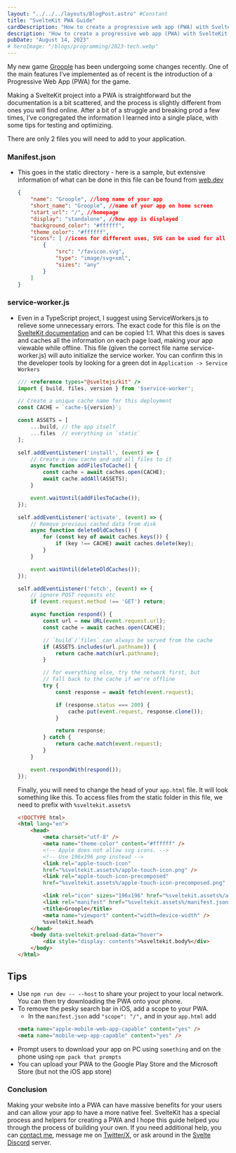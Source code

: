 ```yaml
---
layout: "../../../layouts/BlogPost.astro" #Constant
title: "SvelteKit PWA Guide"
cardDescription: "How to create a progressive web app (PWA) with SvelteKit"
description: "How to create a progressive web app (PWA) with SvelteKit. This goes over the files, file structure, and contents of the file in order to make a progressive web app. Using some built in helpers and my trial and error, creating a PWA in SvelteKit is really a trivial thing that can add a lot of value to your application."
pubDate: "August 14, 2023"
# heroImage: "/blogs/programming/2023-tech.webp"
---
```



My new game [Groople](https://groople.xyz) has been undergoing some changes recently. One of the main features I’ve implemented as of recent is the introduction of a Progressive Web App (PWA) for the game. 

Making a SvelteKit project into a PWA is straightforward but the documentation is a bit scattered, and the process is slightly different from ones you will find online. After a bit of a struggle and breaking prod a few times, I’ve congregated the information I learned into a single place, with some tips for testing and optimizing. 

There are only 2 files you will need to add to your application. 

### Manifest.json
- This goes in the static directory - here is a sample, but extensive information of what can be done in this file can be found from [web.dev](http://web.dev)
    
    ```json
    {
        "name": "Groople", //long name of your app
        "short_name": "Groople", //name of your app on home screen
        "start_url": "/", //homepage
        "display": "standalone", //how app is displayed
        "background_color": "#ffffff",
        "theme_color": "#ffffff",
        "icons": [ //icons for different uses, SVG can be used for all
            {
                "src": "/favicon.svg",
                "type": "image/svg+xml",
                "sizes": "any"
            }
        ]
    }
    ```
    
### service-worker.js
- Even in a TypeScript project, I suggest using ServiceWorkers.js to relieve some unnecessary errors. The exact code for this file is on the [SvelteKit documentation](https://kit.svelte.dev/docs/service-workers) and can be copied 1:1. What this does is saves and caches all the information on each page load, making your app viewable while offline. This file (given the correct file name service-worker.js) will auto initialize the service worker. You can confirm this in the developer tools by looking for a green dot in `Application -> Service Workers`
    
    ```javascript
    /// <reference types="@sveltejs/kit" />
    import { build, files, version } from '$service-worker';
    
    // Create a unique cache name for this deployment
    const CACHE = `cache-${version}`;
    
    const ASSETS = [
        ...build, // the app itself
        ...files  // everything in `static`
    ];
    
    self.addEventListener('install', (event) => {
        // Create a new cache and add all files to it
        async function addFilesToCache() {
            const cache = await caches.open(CACHE);
            await cache.addAll(ASSETS);
        }
    
        event.waitUntil(addFilesToCache());
    });
    
    self.addEventListener('activate', (event) => {
        // Remove previous cached data from disk
        async function deleteOldCaches() {
            for (const key of await caches.keys()) {
                if (key !== CACHE) await caches.delete(key);
            }
        }
    
        event.waitUntil(deleteOldCaches());
    });
    
    self.addEventListener('fetch', (event) => {
        // ignore POST requests etc
        if (event.request.method !== 'GET') return;
    
        async function respond() {
            const url = new URL(event.request.url);
            const cache = await caches.open(CACHE);
    
            // `build`/`files` can always be served from the cache
            if (ASSETS.includes(url.pathname)) {
                return cache.match(url.pathname);
            }
    
            // for everything else, try the network first, but
            // fall back to the cache if we're offline
            try {
                const response = await fetch(event.request);
    
                if (response.status === 200) {
                    cache.put(event.request, response.clone());
                }
    
                return response;
            } catch {
                return cache.match(event.request);
            }
        }
    
        event.respondWith(respond());
    });
    ```
    
    Finally, you will need to change the head of your ```app.html``` file. It will look something like this. To access files from the static folder in this file, we need to prefix with `%sveltekit.assets%` 

    ```html
    <!DOCTYPE html>
    <html lang="en">
        <head>
            <meta charset="utf-8" />
            <meta name="theme-color" content="#ffffff" />
            <!-- Apple does not allow svg icons. -->
            <!-- Use 196x196 png instead -->
            <link rel="apple-touch-icon"
            href="%sveltekit.assets%/apple-touch-icon.png" />
            <link rel="apple-touch-icon-precomposed" 
            href="%sveltekit.assets%/apple-touch-icon-precomposed.png" />

            <link rel="icon" sizes="196x196" href="%sveltekit.assets%/apple-touch-icon.png" />
            <link rel="manifest" href="%sveltekit.assets%/manifest.json" />
            <title>Groople</title>
            <meta name="viewport" content="width=device-width" />
            %sveltekit.head%
        </head>
        <body data-sveltekit-preload-data="hover">
            <div style="display: contents">%sveltekit.body%</div>
        </body>
    </html>
    ```
    
## Tips

- Use `npm run dev -- --host` to share your project to your local network. You can then try downloading the PWA onto your phone.
- To remove the pesky search bar in iOS, add a scope to your PWA.
  - In the `manifest.json` add ```"scope": "/",``` and in your `app.html` add 
  ```html
  <meta name="apple-mobile-web-app-capable" content="yes" />
  <meta name="mobile-wep-app-capable" content="yes" />
  ```
- Prompt users to download your app on PC using `something` and on the phone using `npm pack that prompts`
- You can upload your PWA to the Google Play Store and the Microsoft Store (but not the iOS app store)


### Conclusion
Making your website into a PWA can have massive benefits for your users and can allow your app to have a more native feel. SvelteKit has a special process and helpers for creating a PWA and I hope this guide helped you through the process of building your own. If you need additional help, you can [contact me](https://www.joemmalatesta.com/#contact), message me on [Twitter/X](https://twitter.com/_JoeMalatesta), or ask around in the [Svelte Discord](https://discord.gg/svelte) server.
